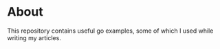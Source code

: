 # About

This repository contains useful go examples, some of which I used while writing my articles.